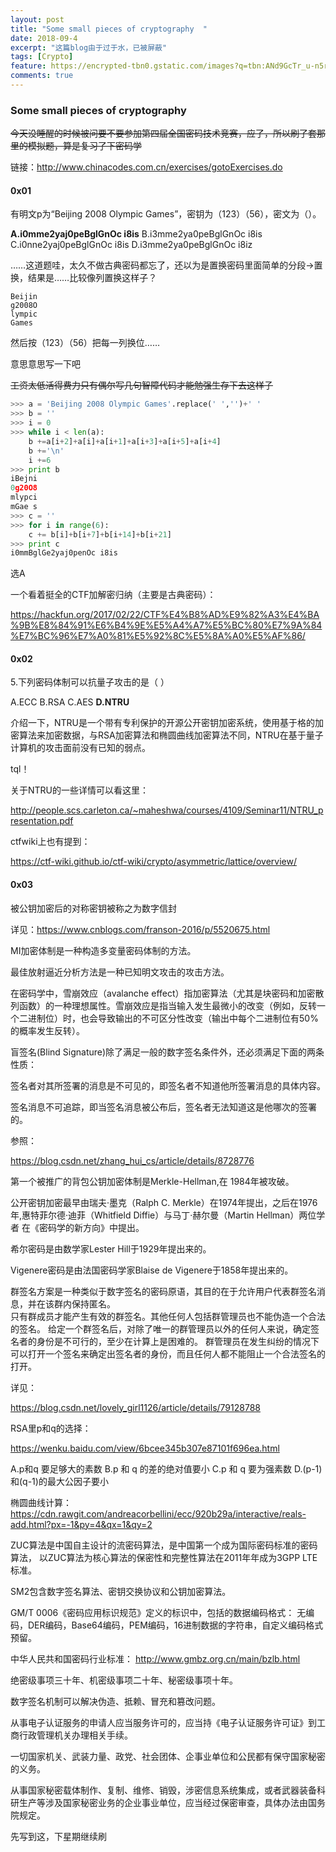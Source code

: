 ```yaml
---
layout: post
title: "Some small pieces of cryptography  "
date: 2018-09-4
excerpt: "这篇blog由于过于水，已被屏蔽"
tags: [Crypto]
feature: https://encrypted-tbn0.gstatic.com/images?q=tbn:ANd9GcTr_u-n5r3O1MIxFBkyQObKHcXYQhDsnkiUZ29oOJxzhjI9Jm1m
comments: true
---
```


### Some small pieces of cryptography

~~今天没睡醒的时候被问要不要参加第四届全国密码技术竞赛，应了，所以刷了套那里的模拟题，算是复习了下密码学~~

链接：http://www.chinacodes.com.cn/exercises/gotoExercises.do

#### 0x01

有明文p为“Beijing 2008 Olympic Games”，密钥为（123）（56），密文为（）。

**A.i0mme2yaj0peBglGnOc i8is**
 B.i3mme2ya0peBglGnOc i8is
 C.i0nne2yaj0peBglGnOc i8is
 D.i3mme2ya0peBglGnOc i8iz

……这道题哇，太久不做古典密码都忘了，还以为是置换密码里面简单的分段->置换，结果是……比较像列置换这样子？
```
Beijin
g2008O
lympic
Games
```
然后按（123）（56）把每一列换位……

意思意思写一下吧

~~工资太低活得费力只有偶尔写几句智障代码才能勉强生存下去这样子~~

```python
>>> a = 'Beijing 2008 Olympic Games'.replace(' ','')+' '
>>> b = ''
>>> i = 0
>>> while i < len(a):
	b +=a[i+2]+a[i]+a[i+1]+a[i+3]+a[i+5]+a[i+4]
	b +='\n'
	i +=6
>>> print b
iBejni
0g20O8
mlypci
mGae s
>>> c = ''
>>> for i in range(6):
	c += b[i]+b[i+7]+b[i+14]+b[i+21]	
>>> print c
i0mmBglGe2yaj0penOc i8is
```

选A

一个看着挺全的CTF加解密归纳（主要是古典密码）：

https://hackfun.org/2017/02/22/CTF%E4%B8%AD%E9%82%A3%E4%BA%9B%E8%84%91%E6%B4%9E%E5%A4%A7%E5%BC%80%E7%9A%84%E7%BC%96%E7%A0%81%E5%92%8C%E5%8A%A0%E5%AF%86/


#### 0x02

5.下列密码体制可以抗量子攻击的是（ ）

 A.ECC
 B.RSA
 C.AES
 **D.NTRU**

介绍一下，NTRU是一个带有专利保护的开源公开密钥加密系统，使用基于格的加密算法来加密数据，与RSA加密算法和椭圆曲线加密算法不同，NTRU在基于量子计算机的攻击面前没有已知的弱点。

tql！

关于NTRU的一些详情可以看这里：

http://people.scs.carleton.ca/~maheshwa/courses/4109/Seminar11/NTRU_presentation.pdf

ctfwiki上也有提到：

https://ctf-wiki.github.io/ctf-wiki/crypto/asymmetric/lattice/overview/

#### 0x03

被公钥加密后的对称密钥被称之为数字信封

详见：https://www.cnblogs.com/franson-2016/p/5520675.html

MI加密体制是一种构造多变量密码体制的方法。

最佳放射逼近分析方法是一种已知明文攻击的攻击方法。

在密码学中，雪崩效应（avalanche effect）指加密算法（尤其是块密码和加密散列函数）的一种理想属性。雪崩效应是指当输入发生最微小的改变（例如，反转一个二进制位）时，也会导致输出的不可区分性改变（输出中每个二进制位有50%的概率发生反转）。

盲签名(Blind Signature)除了满足一般的数字签名条件外，还必须满足下面的两条性质：

签名者对其所签署的消息是不可见的，即签名者不知道他所签署消息的具体内容。

签名消息不可追踪，即当签名消息被公布后，签名者无法知道这是他哪次的签署的。

参照：

https://blog.csdn.net/zhang_hui_cs/article/details/8728776


第一个被推广的背包公钥加密体制是Merkle-Hellman,在 1984年被攻破。

公开密钥加密最早由瑞夫·墨克（Ralph C. Merkle）在1974年提出，之后在1976年,惠特菲尔德·迪菲（Whitfield Diffie）与马丁·赫尔曼（Martin Hellman）两位学者 在《密码学的新方向》中提出。

希尔密码是由数学家Lester Hill于1929年提出来的。

Vigenere密码是由法国密码学家Blaise de Vigenere于1858年提出来的。


群签名方案是一种类似于数字签名的密码原语，其目的在于允许用户代表群签名消息，并在该群内保持匿名。   
只有群成员才能产生有效的群签名。其他任何人包括群管理员也不能伪造一个合法的签名。
给定一个群签名后，对除了唯一的群管理员以外的任何人来说，确定签名者的身份是不可行的，至少在计算上是困难的。 
群管理员在发生纠纷的情况下可以打开一个签名来确定出签名者的身份，而且任何人都不能阻止一个合法签名的打开。

详见：

https://blog.csdn.net/lovely_girl1126/article/details/79128788

RSA里p和q的选择：

https://wenku.baidu.com/view/6bcee345b307e87101f696ea.html

 A.p和q 要足够大的素数
 B.p 和 q 的差的绝对值要小
 C.p 和 q 要为强素数
 D.(p-1)和(q-1)的最大公因子要小

椭圆曲线计算：https://cdn.rawgit.com/andreacorbellini/ecc/920b29a/interactive/reals-add.html?px=-1&py=4&qx=1&qy=2


ZUC算法是中国自主设计的流密码算法，是中国第一个成为国际密码标准的密码算法，
以ZUC算法为核心算法的保密性和完整性算法在2011年年成为3GPP LTE标准。

SM2包含数字签名算法、密钥交换协议和公钥加密算法。

GM/T 0006《密码应用标识规范》定义的标识中，包括的数据编码格式：
无编码，DER编码，Base64编码，PEM编码，16进制数据的字符串，自定义编码格式预留。

中华人民共和国密码行业标准：
http://www.gmbz.org.cn/main/bzlb.html

绝密级事项三十年、机密级事项二十年、秘密级事项十年。

数字签名机制可以解决伪造、抵赖、冒充和篡改问题。 

从事电子认证服务的申请人应当服务许可的，应当持《电子认证服务许可证》到工商行政管理机关办理相关手续。

一切国家机关、武装力量、政党、社会团体、企事业单位和公民都有保守国家秘密的义务。

从事国家秘密载体制作、复制、维修、销毁，涉密信息系统集成，或者武器装备科研生产等涉及国家秘密业务的企业事业单位，应当经过保密审查，具体办法由国务院规定。

先写到这，下星期继续刷
